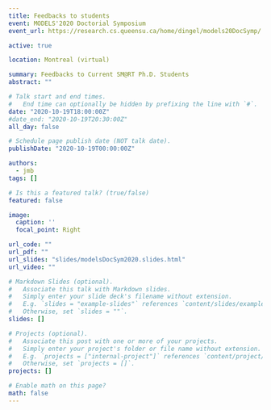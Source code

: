 ```yaml
---
title: Feedbacks to students
event: MODELS'2020 Doctorial Symposium
event_url: https://research.cs.queensu.ca/home/dingel/models20DocSymp/

active: true

location: Montreal (virtual)

summary: Feedbacks to Current SM@RT Ph.D. Students
abstract: ""

# Talk start and end times.
#   End time can optionally be hidden by prefixing the line with `#`.
date: "2020-10-19T18:00:00Z"
#date_end: "2020-10-19T20:30:00Z"
all_day: false

# Schedule page publish date (NOT talk date).
publishDate: "2020-10-19T00:00:00Z"

authors: 
  - jmb
tags: []

# Is this a featured talk? (true/false)
featured: false

image:
  caption: ''
  focal_point: Right

url_code: ""
url_pdf: ""
url_slides: "slides/modelsDocSym2020.slides.html"
url_video: ""

# Markdown Slides (optional).
#   Associate this talk with Markdown slides.
#   Simply enter your slide deck's filename without extension.
#   E.g. `slides = "example-slides"` references `content/slides/example-slides.md`.
#   Otherwise, set `slides = ""`.
slides: []

# Projects (optional).
#   Associate this post with one or more of your projects.
#   Simply enter your project's folder or file name without extension.
#   E.g. `projects = ["internal-project"]` references `content/project/deep-learning/index.md`.
#   Otherwise, set `projects = []`.
projects: []

# Enable math on this page?
math: false
---
```


